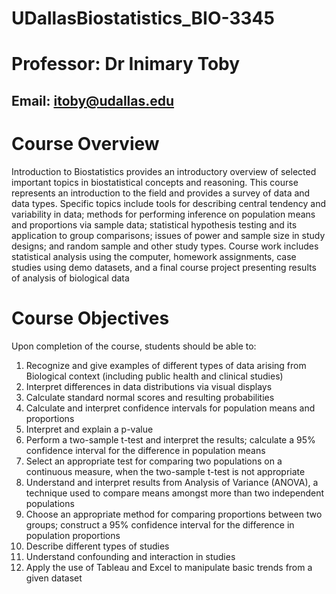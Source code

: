 # UDallasBiostatistics_BIO-3345

# Professor: Dr Inimary Toby
## Email: itoby@udallas.edu

# Course Overview
Introduction to Biostatistics provides an introductory overview of selected important topics in biostatistical concepts and reasoning. This course represents an introduction to the field and provides a survey of data and data types. Specific topics include tools for describing central tendency and variability in data; methods for performing inference on population means and proportions via sample data; statistical hypothesis testing and its application to group comparisons; issues of power and sample size in study designs; and random sample and other study types.  Course work includes statistical analysis using the computer, homework assignments, case studies using demo datasets, and a final course project presenting results of analysis of biological data 
# Course Objectives
Upon completion of the course, students should be able to:
1)	Recognize and give examples of different types of data arising from Biological context (including public health and clinical studies)
2)	Interpret differences in data distributions via visual displays
3)	Calculate standard normal scores and resulting probabilities
4)	Calculate and interpret confidence intervals for population means and proportions
5)	Interpret and explain a p-value
6)	Perform a two-sample t-test and interpret the results; calculate a 95% confidence interval for the difference in population means
7)	Select an appropriate test for comparing two populations on a continuous measure, when the two-sample t-test is not appropriate
8)	Understand and interpret results from Analysis of Variance (ANOVA), a technique used to compare means amongst more than two independent populations
9)	Choose an appropriate method for comparing proportions between two groups; construct a 95% confidence interval for the difference in population proportions
10)	Describe different types of studies
11)	Understand confounding and interaction in studies
12)	Apply the use of Tableau and Excel to manipulate basic trends from a given dataset 
